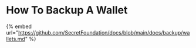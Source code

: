 # How To Backup A Wallet

{% embed url="https://github.com/SecretFoundation/docs/blob/main/docs/backup/wallets.md" %}
